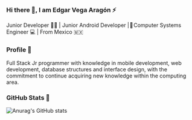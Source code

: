 ### Hi there 👋, I am Edgar Vega Aragón ⚡

Junior Developer 👨‍💻 | Junior Android Developer | 📱 Computer Systems Engineer 💻 | From Mexico 🇲🇽

### Profile 💼
Full Stack Jr programmer with knowledge in mobile development, web development, database structures and interface design, with the commitment to continue acquiring new knowledge within the computing area.

### GitHub Stats 🚀
![Anurag's GitHub stats](https://github-readme-stats.vercel.app/api?username=veedsdev&show_icons=true&theme=react)

